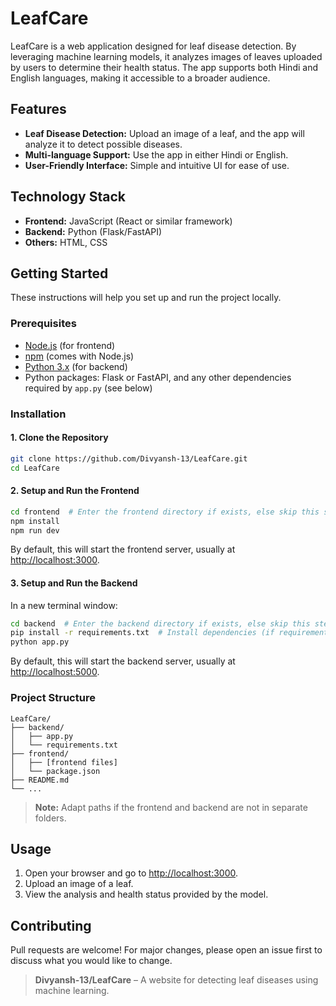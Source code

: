 # LeafCare

LeafCare is a web application designed for leaf disease detection. By leveraging machine learning models, it analyzes images of leaves uploaded by users to determine their health status. The app supports both Hindi and English languages, making it accessible to a broader audience.

## Features

- **Leaf Disease Detection:** Upload an image of a leaf, and the app will analyze it to detect possible diseases.
- **Multi-language Support:** Use the app in either Hindi or English.
- **User-Friendly Interface:** Simple and intuitive UI for ease of use.

## Technology Stack

- **Frontend:** JavaScript (React or similar framework)
- **Backend:** Python (Flask/FastAPI)
- **Others:** HTML, CSS

## Getting Started

These instructions will help you set up and run the project locally.

### Prerequisites

- [Node.js](https://nodejs.org/) (for frontend)
- [npm](https://www.npmjs.com/) (comes with Node.js)
- [Python 3.x](https://www.python.org/) (for backend)
- Python packages: Flask or FastAPI, and any other dependencies required by `app.py` (see below)

### Installation

#### 1. Clone the Repository

```bash
git clone https://github.com/Divyansh-13/LeafCare.git
cd LeafCare
```

#### 2. Setup and Run the Frontend

```bash
cd frontend  # Enter the frontend directory if exists, else skip this step
npm install
npm run dev
```

By default, this will start the frontend server, usually at [http://localhost:3000](http://localhost:3000).

#### 3. Setup and Run the Backend

In a new terminal window:

```bash
cd backend  # Enter the backend directory if exists, else skip this step
pip install -r requirements.txt  # Install dependencies (if requirements.txt exists)
python app.py
```

By default, this will start the backend server, usually at [http://localhost:5000](http://localhost:5000).

### Project Structure

```
LeafCare/
├── backend/
│   ├── app.py
│   └── requirements.txt
├── frontend/
│   ├── [frontend files]
│   └── package.json
├── README.md
└── ...
```

> **Note:** Adapt paths if the frontend and backend are not in separate folders.

## Usage

1. Open your browser and go to [http://localhost:3000](http://localhost:3000).
2. Upload an image of a leaf.
3. View the analysis and health status provided by the model.

## Contributing

Pull requests are welcome! For major changes, please open an issue first to discuss what you would like to change.

> **Divyansh-13/LeafCare** – A website for detecting leaf diseases using machine learning.
